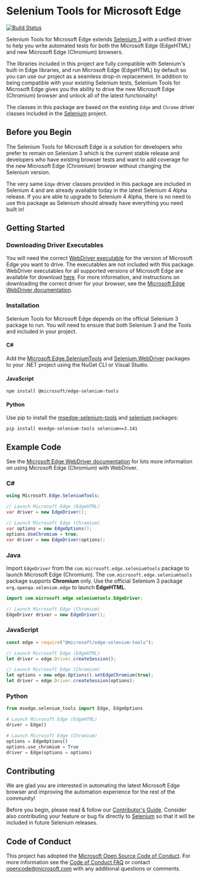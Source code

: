 # Selenium Tools for Microsoft Edge

[![Build Status](https://dev.azure.com/ms/edge-selenium-tools/_apis/build/status/microsoft.edge-selenium-tools?branchName=master)](https://dev.azure.com/ms/edge-selenium-tools/_build/latest?definitionId=345&branchName=master)

Selenium Tools for Microsoft Edge extends [Selenium 3](https://www.selenium.dev/) with a unified driver to help you write automated tests for both the Microsoft Edge (EdgeHTML) and new Microsoft Edge (Chromium) browsers.

The libraries included in this project are fully compatible with Selenium's built-in Edge libraries, and run Microsoft Edge (EdgeHTML) by default so you can use our project as a seamless drop-in replacement. In addition to being compatible with your existing Selenium tests, Selenium Tools for Microsoft Edge gives you the ability to drive the new Microsoft Edge (Chromium) browser and unlock all of the latest functionality!

The classes in this package are based on the existing ``Edge`` and ``Chrome`` driver classes included in the [Selenium](https://github.com/SeleniumHQ/selenium) project.

## Before you Begin

The Selenium Tools for Microsoft Edge is a solution for developers who prefer to remain on Selenium 3 which is the current stable release and developers who have existing browser tests and want to add coverage for the new Microsoft Edge (Chromium) browser without changing the Selenium version.

The very same ``Edge`` driver classes provided in this package are included in Selenium 4 and are already available today in the latest Selenium 4 Alpha release. If you are able to upgrade to Selenium 4 Alpha, there is no need to use this package as Selenium should already have everything you need built in!

## Getting Started

### Downloading Driver Executables

You will need the correct [WebDriver executable][webdriver-download] for the version of Microsoft Edge you want to drive. The executables are not included with this package. WebDriver executables for all supported versions of Microsoft Edge are available for download [here][webdriver-download]. For more information, and instructions on downloading the correct driver for your browser, see the [Microsoft Edge WebDriver documentation][webdriver-chromium-docs].

### Installation

Selenium Tools for Microsoft Edge depends on the official Selenium 3 package to run. You will need to ensure that both Selenium 3 and the Tools and included in your project.

#### C#

Add the [Microsoft.Edge.SeleniumTools](https://www.nuget.org/packages/Microsoft.Edge.SeleniumTools) and [Selenium.WebDriver](https://www.nuget.org/packages/Selenium.WebDriver/3.141.0) packages to your .NET project using the NuGet CLI or Visual Studio.

#### JavaScript

```
npm install @microsoft/edge-selenium-tools
```

#### Python

Use pip to install the [msedge-selenium-tools](https://pypi.org/project/msedge-selenium-tools/) and [selenium](https://pypi.org/project/selenium/3.141.0/) packages:

```
pip install msedge-selenium-tools selenium==3.141
```

## Example Code

See the [Microsoft Edge WebDriver documentation][webdriver-chromium-docs] for lots more information on using Microsoft Edge (Chromium) with WebDriver.

### C#

```csharp
using Microsoft.Edge.SeleniumTools;

// Launch Microsoft Edge (EdgeHTML)
var driver = new EdgeDriver();

// Launch Microsoft Edge (Chromium)
var options = new EdgeOptions();
options.UseChromium = true;
var driver = new EdgeDriver(options);
```

### Java

Import `EdgeDriver` from the `com.microsoft.edge.seleniumtools` package to launch Microsoft Edge (Chromium). The `com.microsoft.edge.seleniumtools` package supports **Chromium** only. Use the official Selenium 3 package `org.openqa.selenium.edge` to launch **EdgeHTML**.

```java
import com.microsoft.edge.seleniumtools.EdgeDriver;

// Launch Microsoft Edge (Chromium)
EdgeDriver driver = new EdgeDriver();
```

### JavaScript

```js
const edge = require("@microsoft/edge-selenium-tools");

// Launch Microsoft Edge (EdgeHTML)
let driver = edge.Driver.createSession();

// Launch Microsoft Edge (Chromium)
let options = new edge.Options().setEdgeChromium(true);
let driver = edge.Driver.createSession(options);
```

### Python

```python
from msedge.selenium_tools import Edge, EdgeOptions

# Launch Microsoft Edge (EdgeHTML)
driver = Edge()

# Launch Microsoft Edge (Chromium)
options = EdgeOptions()
options.use_chromium = True
driver = Edge(options = options)
```

## Contributing

We are glad you are interested in automating the latest Microsoft Edge browser and improving the automation experience for the rest of the community!

Before you begin, please read & follow our [Contributor's Guide](CONTRIBUTING.md). Consider also contributing your feature or bug fix directly to [Selenium](https://github.com/SeleniumHQ/selenium) so that it will be included in future Selenium releases.

## Code of Conduct

This project has adopted the [Microsoft Open Source Code of Conduct][conduct-code].
For more information see the [Code of Conduct FAQ][conduct-FAQ] or contact [opencode@microsoft.com][conduct-email] with any additional questions or comments.

[webdriver-download]: https://developer.microsoft.com/en-us/microsoft-edge/tools/webdriver/
[webdriver-chromium-docs]: https://docs.microsoft.com/en-us/microsoft-edge/webdriver-chromium
[conduct-code]: https://opensource.microsoft.com/codeofconduct/
[conduct-FAQ]: https://opensource.microsoft.com/codeofconduct/faq/
[conduct-email]: mailto:opencode@microsoft.com
